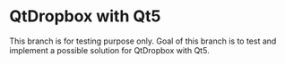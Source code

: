 # QtDropbox with Qt5

This branch is for testing purpose only. Goal of this branch is to test and implement a possible solution for QtDropbox with Qt5. 
